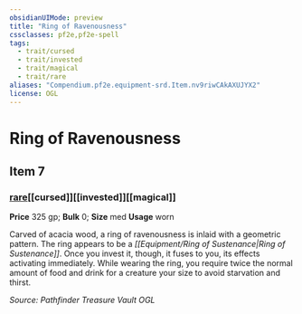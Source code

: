 ```yaml
---
obsidianUIMode: preview
title: "Ring of Ravenousness"
cssclasses: pf2e,pf2e-spell
tags:
  - trait/cursed
  - trait/invested
  - trait/magical
  - trait/rare
aliases: "Compendium.pf2e.equipment-srd.Item.nv9riwCAkAXUJYX2"
license: OGL
---
```

# Ring of Ravenousness
## Item 7
### [rare](rare "Rare Rarity Trait")[[cursed]][[invested]][[magical]]


**Price** 325 gp; 
**Bulk** 0; **Size** med
**Usage** worn

Carved of acacia wood, a ring of ravenousness is inlaid with a geometric pattern. The ring appears to be a _[[Equipment/Ring of Sustenance|Ring of Sustenance]]_. Once you invest it, though, it fuses to you, its effects activating immediately. While wearing the ring, you require twice the normal amount of food and drink for a creature your size to avoid starvation and thirst.

*Source: Pathfinder Treasure Vault*
*OGL*
